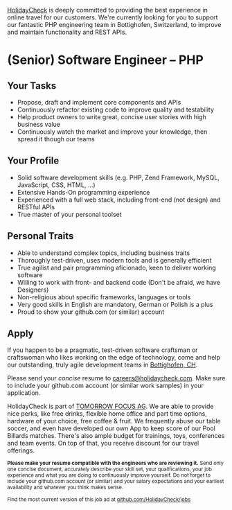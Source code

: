 [HolidayCheck](http://www.holidaycheck.de/) is deeply committed to providing the best experience in online travel for our customers. We're currently looking for you to support our fantastic PHP engineering team in Bottighofen, Switzerland, to improve and maintain functionality and REST APIs.

# (Senior) Software Engineer – PHP

## Your Tasks
- Propose, draft and implement core components and APIs
- Continuously refactor existing code to improve quality and testability
- Help product owners to write great, concise user stories with high business value
- Continuously watch the market and improve your knowledge, then spread it though our teams

## Your Profile
- Solid software development skills (e.g. PHP, Zend Framework, MySQL, JavaScript, CSS, HTML, ...)
- Extensive Hands-On programming experience
- Experienced with a full web stack, including front-end (not design) and RESTful APIs
- True master of your personal toolset

## Personal Traits
- Able to understand complex topics, including business traits
- Thoroughly test-driven, uses modern tools and is generally efficient
- True agilist and pair programming aficionado, keen to deliver working software
- Willing to work with front- and backend code (Don't be afraid, we have Designers)
- Non-religious about specific frameworks, languages or tools
- Very good skills in English are mandatory, German or Polish is a plus
- Proud to show your github.com (or similar) account

## Apply

If you happen to be a pragmatic, test-driven software craftsman or craftswoman who likes working on the edge of technology, come and help our outstanding, truly agile development teams in [Bottighofen, CH](https://goo.gl/maps/X7bZ3).

Please send your *concise* resume to [careers@holidaycheck.com](mailto:careers@holidaycheck.com). Make sure to include your github.com account (or similar work samples) in your application.

HolidayCheck is part of [TOMORROW FOCUS AG](http://www.tomorrow-focus.com/). We are able to provide nice perks, like free drinks, flexible home office and part time options, hardware of your choice, free coffee & fruit. We frequently abuse our table soccer, and even have developed our own App to keep score of our Pool Billards matches. There's also ample budget for trainings, toys, conferences and team events. On top of that, you receive discount for our travel offerings.

<sub>**Please make your resume compatible with the engineers who are reviewing it.** Send only one concise document, accurately describe your skill set, your qualifications, your job experience and what you are doing to continuously improve yourself. Do not forget to include your github.com account (or similar) and your salary expectations and your earliest availability and whatever you think makes sense.</sub>


<sub>Find the most current version of this job ad at [github.com/HolidayCheck/jobs](github.com/HolidayCheck/jobs)</sub>
